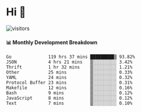 # Hi 👋
 
![visitors](https://visitor-badge.glitch.me/badge?page_id=sorcererxw.sorcererx)

#### 📊 Monthly Development Breakdown

<!--START_SECTION:waka-->
```text
Go              119 hrs 37 mins █████████▒ 93.82%
JSON            4 hrs 21 mins   ▒░░░░░░░░░ 3.42%
Thrift          1 hr 32 mins    ▒░░░░░░░░░ 1.21%
Other           25 mins         ▒░░░░░░░░░ 0.33%
YAML            24 mins         ▒░░░░░░░░░ 0.32%
Protocol Buffer 23 mins         ▒░░░░░░░░░ 0.31%
Makefile        12 mins         ▒░░░░░░░░░ 0.16%
Bash            9 mins          ▒░░░░░░░░░ 0.12%
JavaScript      8 mins          ▒░░░░░░░░░ 0.12%
Text            7 mins          ▒░░░░░░░░░ 0.10%
```
<!--END_SECTION:waka-->
